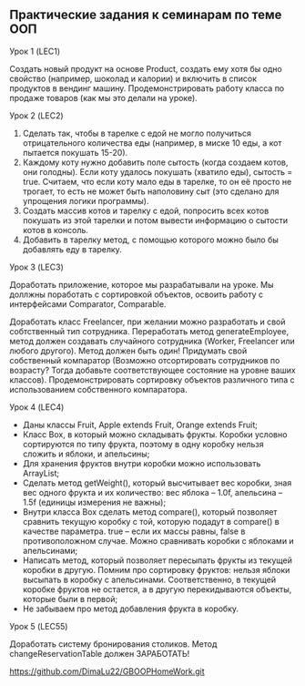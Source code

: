 ## Практические задания к семинарам по теме ООП

Урок 1 (LEC1)

Создать новый продукт на основе Product, создать ему хотя бы одно свойство (например, шоколад и калории) и включить в список продуктов в вендинг машину.
Продемонстрировать работу класса по продаже товаров (как мы это делали на уроке).


Урок 2 (LEC2)

1. Сделать так, чтобы в тарелке с едой не могло получиться отрицательного количества еды (например, в миске 10 еды, а кот пытается покушать 15-20).
2. Каждому коту нужно добавить поле сытость (когда создаем котов, они голодны). Если коту удалось покушать (хватило еды), сытость = true. Считаем, что если коту мало еды в тарелке, то он её просто не трогает, то есть не может быть наполовину сыт (это сделано для упрощения логики программы).
3. Создать массив котов и тарелку с едой, попросить всех котов покушать из этой тарелки и потом вывести информацию о сытости котов в консоль.
4. Добавить в тарелку метод, с помощью которого можно было бы добавлять еду в тарелку.

Урок 3 (LEC3)

Доработать приложение, которое мы разрабатывали на уроке. Мы доллжны поработать с сортировкой объектов, освоить работу с интерфейсами Comparator, Comparable.

Доработать класс Freelancer, при желании можно разработать и свой собтственный тип сотрудника.
Переработать метод generateEmployee, метод должен создавать случайного сотрудника (Worker, Freelancer или любого другого). Метод должен быть один!
Придумать свой собственный компаратор (Возможно отсортировать сотрудников по возрасту? Тогда добавьте соответствующее состояние на уровне ваших классов).
Продемонстрировать сортировку объектов различного типа с использованием собственного компаратора.

Урок 4 (LEC4)

- Даны классы Fruit, Apple extends Fruit, Orange extends Fruit;
- Класс Box, в который можно складывать фрукты. Коробки условно сортируются по типу фрукта, поэтому в одну коробку нельзя сложить и яблоки, и апельсины;
- Для хранения фруктов внутри коробки можно использовать ArrayList;
- Сделать метод getWeight(), который высчитывает вес коробки, зная вес одного фрукта и их количество: вес яблока – 1.0f, апельсина – 1.5f (единицы измерения не важны);
- Внутри класса Box сделать метод compare(), который позволяет сравнить текущую коробку с той, которую подадут в compare() в качестве параметра. true – если их массы равны, false в противоположном случае. Можно сравнивать коробки с яблоками и апельсинами;
- Написать метод, который позволяет пересыпать фрукты из текущей коробки в другую. Помним про сортировку фруктов: нельзя яблоки высыпать в коробку с апельсинами. Соответственно, в текущей коробке фруктов не остается, а в другую перекидываются объекты, которые были в первой;
- Не забываем про метод добавления фрукта в коробку.

Урок 5 (LEC55)

Доработать систему бронирования столиков. Метод changeReservationTable должен ЗАРАБОТАТЬ!

https://github.com/DimaLu22/GBOOPHomeWork.git